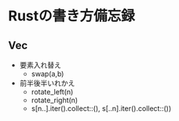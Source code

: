# Rustの書き方備忘録

## Vec
- 要素入れ替え
  - swap(a,b)
- 前半後半いれかえ
  - rotate_left(n)
  - rotate_right(n)
  - s[n..].iter().collect::<String>(), s[..n].iter().collect::<String>())
